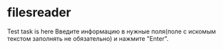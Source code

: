 # filesreader
Test task is here
Введите информацию в нужные поля(поле с искомым текстом заполнять не обязательно) и нажмите "Enter".
